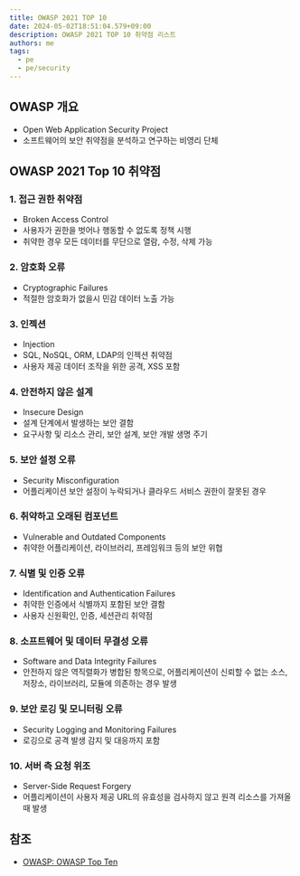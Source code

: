 ```yaml
---
title: OWASP 2021 TOP 10
date: 2024-05-02T18:51:04.579+09:00
description: OWASP 2021 TOP 10 취약점 리스트
authors: me
tags:
  - pe
  - pe/security
---
```


## OWASP 개요

- Open Web Application Security Project
- 소프트웨어의 보안 취약점을 분석하고 연구하는 비영리 단체

## OWASP 2021 Top 10 취약점

### 1. 접근 권한 취약점

- Broken Access Control
- 사용자가 권한을 벗어나 행동할 수 없도록 정책 시행
- 취약한 경우 모든 데이터를 무단으로 열람, 수정, 삭제 가능

### 2. 암호화 오류

- Cryptographic Failures
- 적절한 암호화가 없을시 민감 데이터 노출 가능

### 3. 인젝션

- Injection
- SQL, NoSQL, ORM, LDAP의 인젝션 취약점
- 사용자 제공 데이터 조작을 위한 공격, XSS 포함

### 4. 안전하지 않은 설계

- Insecure Design
- 설계 단계에서 발생하는 보안 결함
- 요구사항 및 리소스 관리, 보안 설계, 보안 개발 생명 주기

### 5. 보안 설정 오류

- Security Misconfiguration
- 어플리케이션 보안 설정이 누락되거나 클라우드 서비스 권한이 잘못된 경우

### 6. 취약하고 오래된 컴포넌트

- Vulnerable and Outdated Components
- 취약한 어플리케이션, 라이브러리, 프레임워크 등의 보안 위협

### 7. 식별 및 인증 오류

- Identification and Authentication Failures
- 취약한 인증에서 식별까지 포함된 보안 결함
- 사용자 신원확인, 인증, 세션관리 취약점

### 8. 소프트웨어 및 데이터 무결성 오류

- Software and Data Integrity Failures
- 안전하지 않은 역직렬화가 병합된 항목으로, 어플리케이션이 신뢰할 수 없는 소스, 저장소, 라이브러리, 모듈에 의존하는 경우 발생

### 9. 보안 로깅 및 모니터링 오류

- Security Logging and Monitoring Failures
- 로깅으로 공격 발생 감지 및 대응까지 포함

### 10. 서버 측 요청 위조

- Server-Side Request Forgery
- 어플리케이션이 사용자 제공 URL의 유효성을 검사하지 않고 원격 리소스를 가져올 때 발생

## 참조

- [OWASP: OWASP Top Ten](https://owasp.org/www-project-top-ten/)
